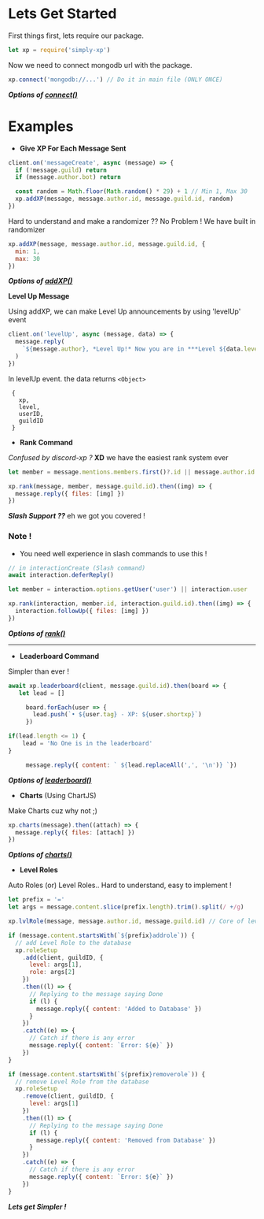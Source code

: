 # Lets Get Started

First things first, lets require our package.

```js
let xp = require('simply-xp')
```

Now we need to connect mongodb url with the package.

```js
xp.connect('mongodb://...') // Do it in main file (ONLY ONCE)
```

**_Options of [connect()](https://github.com/Rahuletto/simply-xp/blob/main/Examples/connect.md)_**

# Examples

- **Give XP For Each Message Sent**

```js
client.on('messageCreate', async (message) => {
  if (!message.guild) return
  if (message.author.bot) return

  const random = Math.floor(Math.random() * 29) + 1 // Min 1, Max 30
  xp.addXP(message, message.author.id, message.guild.id, random)
})
```

Hard to understand and make a randomizer ?? No Problem ! We have built in randomizer

```js
xp.addXP(message, message.author.id, message.guild.id, {
  min: 1,
  max: 30
})
```

**_Options of [addXP()](https://github.com/Rahuletto/simply-xp/blob/main/Examples/addXP.md)_**

**Level Up Message**

Using addXP, we can make Level Up announcements by using 'levelUp' event

```js
client.on('levelUp', async (message, data) => {
  message.reply(
    `${message.author}, *Level Up!* Now you are in ***Level ${data.level}***. Using simply-xp`
  )
})
```

In levelUp event. the data returns `<Object>`

```
 {
   xp,
   level,
   userID,
   guildID
 }
```

- **Rank Command**

_Confused by discord-xp ?_ **XD** we have the easiest rank system ever

```js
let member = message.mentions.members.first()?.id || message.author.id

xp.rank(message, member, message.guild.id).then((img) => {
  message.reply({ files: [img] })
})
```

**_Slash Support ??_** eh we got you covered !

### Note !

- You need well experience in slash commands to use this !

```js
// in interactionCreate (Slash command)
await interaction.deferReply()

let member = interaction.options.getUser('user') || interaction.user

xp.rank(interaction, member.id, interaction.guild.id).then((img) => {
  interaction.followUp({ files: [img] })
})
```

**_Options of [rank()](https://github.com/Rahuletto/simply-xp/blob/main/Examples/rank.md)_**

---

- **Leaderboard Command**

Simpler than ever !

```js
await xp.leaderboard(client, message.guild.id).then(board => {
   let lead = []

     board.forEach(user => {
       lead.push(`• ${user.tag} - XP: ${user.shortxp}`)
     })

if(lead.length <= 1) {
    lead = 'No One is in the leaderboard'
}

     message.reply({ content: ` ${lead.replaceAll(',', '\n')} `})
```

**_Options of [leaderboard()](https://github.com/Rahuletto/simply-xp/blob/main/Examples/leaderboard.md)_**

- **Charts** (Using ChartJS)

Make Charts cuz why not ;)

```js
xp.charts(message).then((attach) => {
  message.reply({ files: [attach] })
})
```

**_Options of [charts()](https://github.com/Rahuletto/simply-xp/blob/main/Examples/charts.md)_**

- **Level Roles**

Auto Roles (or) Level Roles.. Hard to understand, easy to implement !

```js
let prefix = '='
let args = message.content.slice(prefix.length).trim().split(/ +/g)

xp.lvlRole(message, message.author.id, message.guild.id) // Core of level roles

if (message.content.startsWith(`${prefix}addrole`)) {
  // add Level Role to the database
  xp.roleSetup
    .add(client, guildID, {
      level: args[1],
      role: args[2]
    })
    .then((l) => {
      // Replying to the message saying Done
      if (l) {
        message.reply({ content: 'Added to Database' })
      }
    })
    .catch((e) => {
      // Catch if there is any error
      message.reply({ content: `Error: ${e}` })
    })
}

if (message.content.startsWith(`${prefix}removerole`)) {
  // remove Level Role from the database
  xp.roleSetup
    .remove(client, guildID, {
      level: args[1]
    })
    .then((l) => {
      // Replying to the message saying Done
      if (l) {
        message.reply({ content: 'Removed from Database' })
      }
    })
    .catch((e) => {
      // Catch if there is any error
      message.reply({ content: `Error: ${e}` })
    })
}
```

**_Lets get Simpler !_**
